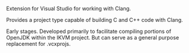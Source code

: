﻿Extension for Visual Studio for working with Clang.

Provides a project type capable of building C and C++ code with Clang.

Early stages. Developed primarily to facilitate compiling portions of OpenJDK within the IKVM project. But can serve as a general purpose replacement for .vcxprojs.